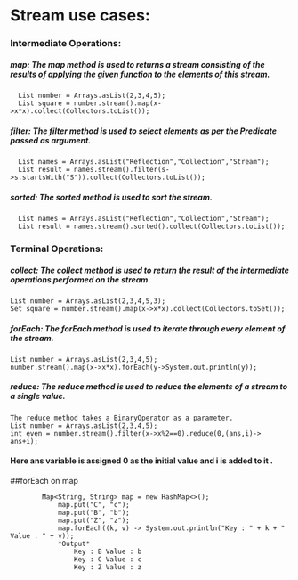 # Stream use cases:

### Intermediate Operations:

##### map: The map method is used to returns a stream consisting of the results of applying the given function to the elements of this stream.
      List number = Arrays.asList(2,3,4,5);
      List square = number.stream().map(x->x*x).collect(Collectors.toList());

##### filter: The filter method is used to select elements as per the Predicate passed as argument.
      List names = Arrays.asList("Reflection","Collection","Stream");
      List result = names.stream().filter(s->s.startsWith("S")).collect(Collectors.toList());
##### sorted: The sorted method is used to sort the stream.
      List names = Arrays.asList("Reflection","Collection","Stream");
      List result = names.stream().sorted().collect(Collectors.toList());
      
### Terminal Operations:

##### collect: The collect method is used to return the result of the intermediate operations performed on the stream.
    List number = Arrays.asList(2,3,4,5,3);
    Set square = number.stream().map(x->x*x).collect(Collectors.toSet());
##### forEach: The forEach method is used to iterate through every element of the stream.
    List number = Arrays.asList(2,3,4,5);
    number.stream().map(x->x*x).forEach(y->System.out.println(y));
##### reduce: The reduce method is used to reduce the elements of a stream to a single value.
    The reduce method takes a BinaryOperator as a parameter.
    List number = Arrays.asList(2,3,4,5);
    int even = number.stream().filter(x->x%2==0).reduce(0,(ans,i)-> ans+i);

#### Here ans variable is assigned 0 as the initial value and i is added to it .

##forEach on map

            Map<String, String> map = new HashMap<>();
                map.put("C", "c");
                map.put("B", "b");
                map.put("Z", "z");
                map.forEach((k, v) -> System.out.println("Key : " + k + " Value : " + v));
                *Output*       
                    Key : B Value : b
                    Key : C Value : c
                    Key : Z Value : z
